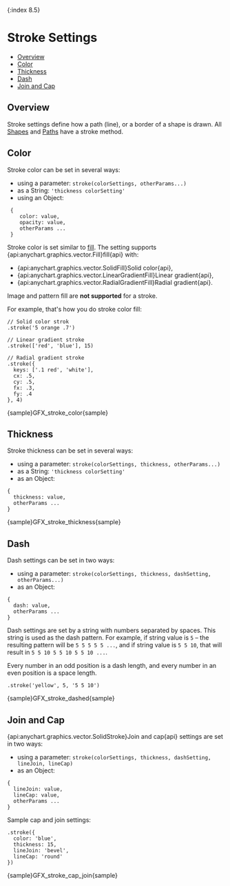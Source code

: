 {:index 8.5}

# Stroke Settings

* [Overview](#overview)
* [Color](#color)
* [Thickness](#thickness)
* [Dash](#dash)
* [Join and Cap](#join_and_cap)

## Overview

Stroke settings define how a path (line), or a border of a shape is drawn. All [Shapes](Shapes) and [Paths](Paths) have a stroke method.

## Color

Stroke color can be set in several ways:

* using a parameter:  `stroke(colorSettings, otherParams...)`
* as a String: `'thickness colorSetting'`
* using an Object:
```
 {
    color: value,
    opacity: value,
    otherParams ...
 }
```

Stroke color is set similar to [fill](Fill_Settings). The setting supports {api:anychart.graphics.vector.Fill}fill{api} with:

* {api:anychart.graphics.vector.SolidFill}Solid color{api},
* {api:anychart.graphics.vector.LinearGradientFill}Linear gradient{api},
* {api:anychart.graphics.vector.RadialGradientFill}Radial gradient{api}.

Image and pattern fill are **not supported** for a stroke.

For example, that's how you do stroke color fill:

```
// Solid color strok
.stroke('5 orange .7')

// Linear gradient stroke
.stroke(['red', 'blue'], 15)

// Radial gradient stroke
.stroke({
  keys: ['.1 red', 'white'],
  cx: .5,
  cy: .5,
  fx: .3,
  fy: .4
}, 4)
```

{sample}GFX\_stroke_color{sample}

## Thickness

Stroke thickness can be set in several ways:

* using a parameter:  `stroke(colorSettings, thickness, otherParams...)`
* as a String:  `'thickness colorSetting'`
* as an Object:
```
{
  thickness: value,
  otherParams ...
}
```

{sample}GFX\_stroke_thickness{sample}

## Dash

Dash settings can be set in two ways:

* using a parameter: `stroke(colorSettings, thickness, dashSetting, otherParams...)`
* as an Object:
```
{
  dash: value,
  otherParams ...
}
```

Dash settings are set by a string with numbers separated by spaces. This string is used as the dash pattern. For example, if string value is `5` – the resulting pattern will be `5 5 5 5 5 ...`, and if string value is  `5 5 10`, that will result in `5 5 10 5 5 10 5 5 10 ...`.
 
Every number in an odd position is a dash length, and every number in an even position is a space length.

```
.stroke('yellow', 5, '5 5 10')
```

{sample}GFX\_stroke_dashed{sample}

## Join and Cap

{api:anychart.graphics.vector.SolidStroke}Join and cap{api} settings are set in two ways:
* using a parameter: `stroke(colorSettings, thickness, dashSetting, lineJoin, lineCap)`
* as an Object:
```
{
  lineJoin: value,
  lineCap: value,
  otherParams ...
}
```

Sample cap and join settings:

```
.stroke({
  color: 'blue',
  thickness: 15,
  lineJoin: 'bevel',
  lineCap: 'round'
})
```

{sample}GFX\_stroke\_cap\_join{sample}

